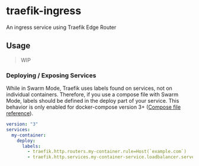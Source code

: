 # traefik-ingress
An ingress service using Traefik Edge Router

## Usage

> WIP

### Deploying / Exposing Services

While in Swarm Mode, Traefik uses labels found on services, not on individual containers. Therefore, if you use a compose file with Swarm Mode, labels should be defined in the deploy part of your service. This behavior is only enabled for docker-compose version 3+ ([Compose file reference](https://docs.docker.com/compose/compose-file/compose-file-v3/#deploy)).

```yaml
version: "3"
services:
  my-container:
    deploy:
      labels:
        - traefik.http.routers.my-container.rule=Host(`example.com`)
        - traefik.http.services.my-container-service.loadbalancer.server.port=8080
```
